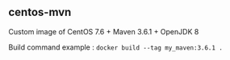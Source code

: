 ## centos-mvn

Custom image of CentOS 7.6 + Maven 3.6.1 + OpenJDK 8

Build command example :
`docker build --tag my_maven:3.6.1 .`